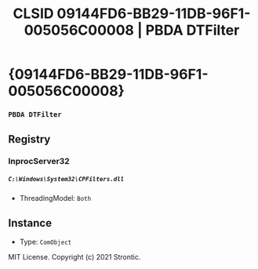 ﻿---
title: "CLSID 09144FD6-BB29-11DB-96F1-005056C00008 | PBDA DTFilter"
excerpt: What is COM-Object CLSID 09144FD6-BB29-11DB-96F1-005056C00008?
---

# {09144FD6-BB29-11DB-96F1-005056C00008}

### `PBDA DTFilter`

## Registry


### InprocServer32

##### `C:\Windows\System32\CPFilters.dll`
* ThreadingModel: `Both`

## Instance

* Type: `ComObject`

MIT License. Copyright (c) 2021 Strontic.


